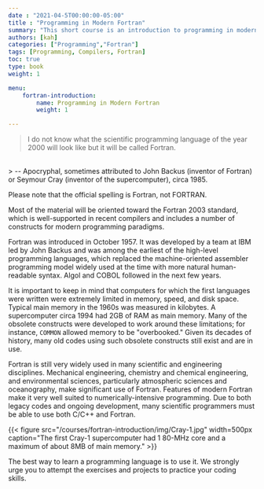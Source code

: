 ```yaml
---
date : "2021-04-5T00:00:00-05:00"
title : "Programming in Modern Fortran"
summary: "This short course is an introduction to programming in modern Fortran.  Experience programming in some other language is helpful but not required."
authors: [kah]
categories: ["Programming","Fortran"]
tags: [Programming, Compilers, Fortran]
toc: true
type: book
weight: 1

menu:
    fortran-introduction:
        name: Programming in Modern Fortran
        weight: 1

---
```


> I do not know what the scientific programming language of the year 2000 will look like but it will be called Fortran.
<br>
> -- Apocryphal, sometimes attributed to John Backus (inventor of Fortran) or Seymour Cray (inventor of the supercomputer), circa 1985.

Please note that the official spelling is Fortran, not FORTRAN.

Most of the material will be oriented toward the Fortran 2003 standard, which is well-supported in recent compilers and includes a number of constructs for modern programming paradigms.

Fortran was introduced in October 1957.  It was developed by a team at IBM led by John Backus and was among the earliest of the high-level programming languages, which replaced the machine-oriented assembler programming model widely used at the time with more natural human-readable syntax.  Algol and COBOL followed in the next few years.

It is important to keep in mind that computers for which the first languages were written were extremely limited in memory, speed, and disk space.  Typical main memory in the 1960s was measured in kilobytes.  A supercomputer circa 1994 had 2GB of RAM as main memory.  Many of the obsolete constructs were developed to work around these limitations; for instance, `COMMON` allowed memory to be "overbooked." Given its decades of history, many old codes using such obsolete constructs still exist and are in use.

Fortran is still very widely used in many scientific and engineering disciplines. Mechanical engineering, chemistry and chemical engineering, and environmental sciences, particularly atmospheric sciences and oceanography, make significant use of Fortran.  Features of modern Fortran make it very well suited to numerically-intensive programming.  Due to both legacy codes and ongoing development, many scientific programmers must be able to use both C/C++ and Fortran.

{{< figure src="/courses/fortran-introduction/img/Cray-1.jpg" width=500px caption="The first Cray-1 supercomputer had 1 80-MHz core and a maximum of about 8MB of main memory." >}}

The best way to learn a programming language is to use it.  We strongly urge you to attempt the exercises and projects to practice your coding skills.
